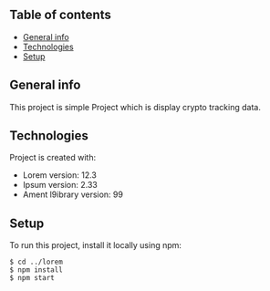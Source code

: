 ## Table of contents
* [General info](#general-info)
* [Technologies](#technologies)
* [Setup](#setup)

## General info
This project is simple Project which is display crypto tracking data.
	
## Technologies
Project is created with:
* Lorem version: 12.3
* Ipsum version: 2.33
* Ament l9ibrary version: 99
	
## Setup
To run this project, install it locally using npm:

```
$ cd ../lorem
$ npm install
$ npm start
```
